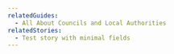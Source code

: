 ```yaml
---
relatedGuides:
  - All About Councils and Local Authorities
relatedStories:
  - Test story with minimal fields
---
```

